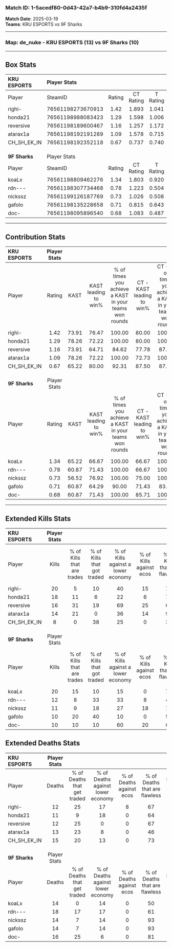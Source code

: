 ### Match ID: 1-5acedf80-0d43-42a7-b4b9-310fd4a2435f  
**Match Date**: 2025-03-19  
**Teams**: KRU ESPORTS vs 9F Sharks  

---  

### **Map**: de_nuke - KRU ESPORTS (13) vs 9F Sharks (10)  
---  

## Box Stats  

| **KRU ESPORTS** | Player Stats      |        |           |          |       |       |       |         |        |      |     |
| :- | :- | :-: | :-: | :-: | :-: | :-: | :-: | :-: | :-: | :-: | :-: |
| Player          | SteamID           | Rating | CT Rating | T Rating | KAST  |  ADR  | Kills | Assists | Deaths | K/D  | HS% |
| righi-          | 76561198273670913 |  1.42  |   1.893   |  1.041   | 73.91 | 99.9  |  20   |    5    |   12   | 1.67 | 65  |
| honda21         | 76561198988083423 |  1.29  |   1.598   |  1.006   | 78.26 | 71.5  |  18   |    2    |   11   | 1.64 | 50  |
| reversive       | 76561198189600467 |  1.16  |   1.257   |  1.172   | 73.91 | 68.4  |  16   |    4    |   12   | 1.33 | 25  |
| atarax1a        | 76561198192191289 |  1.09  |   1.578   |  0.715   | 78.26 | 65.2  |  14   |    6    |   13   | 1.08 | 35  |
| CH_SH_EK_IN     | 76561198192352118 |  0.67  |   0.737   |  0.740   | 65.22 | 47.6  |   8   |    6    |   15   | 0.53 | 25  |
|                 |                   |        |           |          |       |       |       |         |        |      |     |
|                 |                   |        |           |          |       |       |       |         |        |      |     |
|                 |                   |        |           |          |       |       |       |         |        |      |     |
| **9F Sharks**   | Player Stats      |        |           |          |       |       |       |         |        |      |     |
| Player          | SteamID           | Rating | CT Rating | T Rating | KAST  |  ADR  | Kills | Assists | Deaths | K/D  | HS% |
| koaLx           | 76561198809462276 |  1.34  |   1.803   |  0.920   | 65.22 | 112.5 |  20   |    4    |   14   | 1.43 | 55  |
| rdn---          | 76561198307734468 |  0.78  |   1.223   |  0.504   | 60.87 | 69.1  |  12   |    4    |   18   | 0.67 | 33  |
| nickssz         | 76561199126187769 |  0.73  |   1.026   |  0.508   | 56.52 | 46.7  |  11   |    4    |   14   | 0.79 | 81  |
| gafolo          | 76561198135228658 |  0.71  |   0.815   |  0.643   | 60.87 | 47.4  |  10   |    1    |   14   | 0.71 | 70  |
| doc-            | 76561198095896540 |  0.68  |   1.083   |  0.487   | 60.87 | 48.6  |  10   |    3    |   16   | 0.63 | 70  |
---  

## Contribution Stats  

| **KRU ESPORTS** | Player Stats |       |                      |                                                        |                           |                                                             |                          |                                                            |
| :- | :-: | :-: | :-: | :-: | :-: | :-: | :-: | :-: |
| Player          |    Rating    | KAST  | KAST leading to win% | % of times you achieve a KAST in your teams won rounds | CT - KAST leading to win% | CT - % of times you achieve a KAST in your teams won rounds | T - KAST leading to win% | T - % of times you achieve a KAST in your teams won rounds |
| righi-          |     1.42     | 73.91 |        76.47         |                         100.00                         |           80.00           |                           100.00                            |          71.43           |                           100.00                           |
| honda21         |     1.29     | 78.26 |        72.22         |                         100.00                         |           80.00           |                           100.00                            |          62.50           |                           100.00                           |
| reversive       |     1.16     | 73.91 |        64.71         |                         84.62                          |           77.78           |                            87.50                            |          50.00           |                           80.00                            |
| atarax1a        |     1.09     | 78.26 |        72.22         |                         100.00                         |           72.73           |                           100.00                            |          71.43           |                           100.00                           |
| CH_SH_EK_IN     |     0.67     | 65.22 |        80.00         |                         92.31                          |           87.50           |                            87.50                            |          71.43           |                           100.00                           |
|                 |              |       |                      |                                                        |                           |                                                             |                          |                                                            |
|                 |              |       |                      |                                                        |                           |                                                             |                          |                                                            |
|                 |              |       |                      |                                                        |                           |                                                             |                          |                                                            |
| **9F Sharks**   | Player Stats |       |                      |                                                        |                           |                                                             |                          |                                                            |
| Player          |    Rating    | KAST  | KAST leading to win% | % of times you achieve a KAST in your teams won rounds | CT - KAST leading to win% | CT - % of times you achieve a KAST in your teams won rounds | T - KAST leading to win% | T - % of times you achieve a KAST in your teams won rounds |
| koaLx           |     1.34     | 65.22 |        66.67         |                         100.00                         |           66.67           |                           100.00                            |          66.67           |                           100.00                           |
| rdn---          |     0.78     | 60.87 |        71.43         |                         100.00                         |           66.67           |                           100.00                            |          80.00           |                           100.00                           |
| nickssz         |     0.73     | 56.52 |        76.92         |                         100.00                         |           75.00           |                           100.00                            |          80.00           |                           100.00                           |
| gafolo          |     0.71     | 60.87 |        64.29         |                         90.00                          |           71.43           |                            83.33                            |          57.14           |                           100.00                           |
| doc-            |     0.68     | 60.87 |        71.43         |                         100.00                         |           85.71           |                           100.00                            |          57.14           |                           100.00                           |
---  

## Extended Kills Stats  

| **KRU ESPORTS** | Player Stats |                            |                            |                                    |                         |                              |                                 |                                       |                    |           |
| :- | :-: | :-: | :-: | :-: | :-: | :-: | :-: | :-: | :-: | :-: |
| Player          |    Kills     | % of Kills that are trades | % of Kills that got traded | % of Kills against a lower economy | % of Kills against ecos | % of Kills that are flawless | % of Kills that are close duels | % of Kills that are assisted by flash | Pistol Round Kills | AWP Kills |
| righi-          |      20      |             5              |             10             |                 40                 |           15            |              75              |                5                |                   0                   |         0          |     0     |
| honda21         |      18      |             11             |             6              |                 22                 |            6            |              78              |                0                |                   0                   |         0          |     0     |
| reversive       |      16      |             31             |             19             |                 69                 |           25            |              69              |                6                |                   0                   |         0          |     0     |
| atarax1a        |      14      |             21             |             0              |                 36                 |           14            |              93              |                7                |                   7                   |         9          |     0     |
| CH_SH_EK_IN     |      8       |             0              |             38             |                 25                 |            0            |              38              |               25                |                   0                   |         0          |     0     |
|                 |              |                            |                            |                                    |                         |                              |                                 |                                       |                    |           |
|                 |              |                            |                            |                                    |                         |                              |                                 |                                       |                    |           |
|                 |              |                            |                            |                                    |                         |                              |                                 |                                       |                    |           |
| **9F Sharks**   | Player Stats |                            |                            |                                    |                         |                              |                                 |                                       |                    |           |
| Player          |    Kills     | % of Kills that are trades | % of Kills that got traded | % of Kills against a lower economy | % of Kills against ecos | % of Kills that are flawless | % of Kills that are close duels | % of Kills that are assisted by flash | Pistol Round Kills | AWP Kills |
| koaLx           |      20      |             15             |             10             |                 15                 |            0            |              75              |                5                |                   5                   |         0          |     5     |
| rdn---          |      12      |             8              |             33             |                 33                 |            8            |              42              |                0                |                   0                   |         0          |     0     |
| nickssz         |      11      |             9              |             18             |                 27                 |           18            |              73              |                9                |                   0                   |         1          |     2     |
| gafolo          |      10      |             20             |             40             |                 10                 |            0            |              50              |               20                |                   0                   |         0          |     2     |
| doc-            |      10      |             10             |             10             |                 60                 |           20            |              60              |               10                |                   0                   |         0          |     1     |
## Extended Deaths Stats  

| **KRU ESPORTS** | Player Stats |                             |                                   |                          |                               |                            |                           |               |
| :- | :-: | :-: | :-: | :-: | :-: | :-: | :-: | :-: |
| Player          |    Deaths    | % of Deaths that get traded | % of Deaths against lower economy | % of Deaths against ecos | % of Deaths that are flawless | % of Deaths that are close | % of Deaths while blinded | Deaths to AWP |
| righi-          |      12      |             25              |                17                 |            8             |              67               |             17             |             8             |       0       |
| honda21         |      11      |              9              |                18                 |            0             |              64               |             0              |             0             |       0       |
| reversive       |      12      |             25              |                 0                 |            0             |              67               |             8              |             0             |       0       |
| atarax1a        |      13      |             23              |                 8                 |            0             |              46               |             8              |             0             |       1       |
| CH_SH_EK_IN     |      15      |             20              |                13                 |            0             |              73               |             7              |             0             |       0       |
|                 |              |                             |                                   |                          |                               |                            |                           |               |
|                 |              |                             |                                   |                          |                               |                            |                           |               |
|                 |              |                             |                                   |                          |                               |                            |                           |               |
| **9F Sharks**   | Player Stats |                             |                                   |                          |                               |                            |                           |               |
| Player          |    Deaths    | % of Deaths that get traded | % of Deaths against lower economy | % of Deaths against ecos | % of Deaths that are flawless | % of Deaths that are close | % of Deaths while blinded | Deaths to AWP |
| koaLx           |      14      |              0              |                14                 |            0             |              50               |             14             |             0             |       1       |
| rdn---          |      18      |             17              |                17                 |            0             |              61               |             11             |             0             |       1       |
| nickssz         |      14      |              7              |                14                 |            0             |              93               |             0              |             7             |       5       |
| gafolo          |      14      |              7              |                14                 |            0             |              93               |             0              |             0             |       2       |
| doc-            |      16      |             25              |                 6                 |            0             |              81               |             6              |             0             |       0       |
